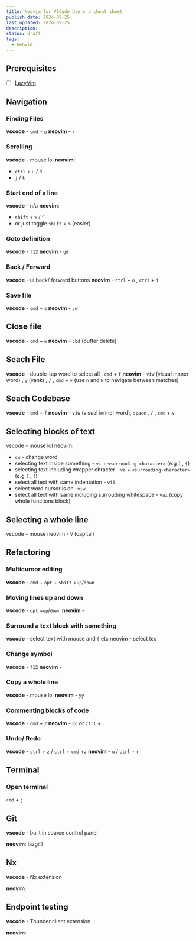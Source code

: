 ```yaml
---
title: Neovim for VSCode Users a cheat sheet
publish_date: 2024-09-25
last_updated: 2024-09-25
description: 
status: draft
tags:
  - neovim
---
```

## Prerequisites
- [ ] [LazyVim](https://www.lazyvim.org)

## Navigation 

### Finding Files
**vscode** - `cmd` + `p`
**neovim** - `/`

### Scrolling
**vscode** - mouse lol
**neovim**: 
  - `ctrl` + `u` / `d`
  - `j` / `k`

### Start end of a line
**vscode** - n/a
**neovim**: 
  - `shift` + `%` / `^`
  - or just toggle `shift` + `%` (easier)


### Goto definition
**vscode** - `f12`
**neovim** - `gd`

### Back / Forward 
**vscode** -  ui back/ forward buttons
**neovim** - `ctrl` + `o` , `ctrl` + `i` 

### Save file
**vscode** -  `cmd` + `s`
**neovim** - `:w`

## Close file
**vscode** -  `cmd` + `w`
**neovim** - `:bd` (buffer delete)

## Seach File
**vscode** -   double-tap word to select all ,   `cmd` + `f`
**neovim** -  `viw` (visual innner word) , `y` (yank) , `/` , `cmd` + `v`   (use `n` and `N` to navigate between matches)


## Seach Codebase
**vscode** -  `cmd` + `f`
**neovim** -  `viw` (visual innner word),  `space` , `/` , `cmd` + `v`


## Selecting blocks of text
vscode - mouse lol
neovim: 
- `cw` - change word
 - selecting text inside something  - `vi` + `<surrouding-character>` (e.g `(` , `{`)
 - selecting text including wrapper chracter - `va` + `<surrouding-character>` (e.g `(` , `{`)
 - select all text with same indentation - `vii`
 - select word cursor is on  -`viw` 
 - select all text with same including surrouding whitespace - `vai` (copy whole functions block)
  
## Selecting  a whole line
vscode - mouse
neovim - `V` (capital)

  
## Refactoring

### Multicursor editing 

**vscode** - `cmd` + `opt` + `shift` +`up`/`down`

### Moving lines up and down

**vscode** - `opt` +`up`/`down`
**neovim** - 

### Surround a  text block with something
**vscode** - select text with mouse and `{` etc
neovim - select tes


### Change symbol

**vscode** - `f12`
**neovim** - 

### Copy a whole line

**vscode** - mouse lol
**neovim** - `yy`

### Commenting blocks of code

**vscode** - `cmd` + `/`
**neovim** - `gc` or `ctrl` + `.`

### Undo/ Redo

**vscode** - `ctrl` + `z` / `ctrl` + `cmd` +`z`
**neovim** - `u`  / `ctrl` + `r`

## Terminal

### Open terminal
`cmd` + `j`



## Git

**vscode** - built in source control panel

**neovim**: lazgit?

## Nx

**vscode** - Nx extension

**neovim**: 
## Endpoint testing

**vscode** - Thunder client extension

**neovim**: 